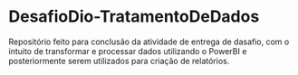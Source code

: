 # DesafioDio-TratamentoDeDados
Repositório feito para conclusão da atividade de entrega de dasafio, com o intuito de transformar e processar dados utilizando o PowerBI e posteriormente serem utilizados para criação de relatórios.

